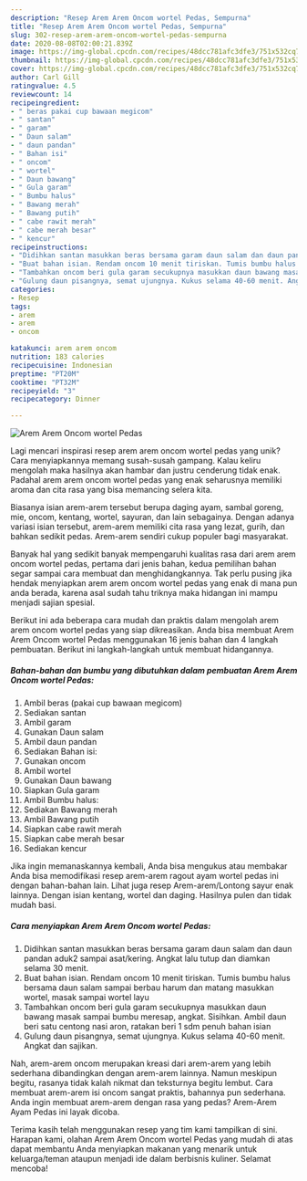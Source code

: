 ```yaml
---
description: "Resep Arem Arem Oncom wortel Pedas, Sempurna"
title: "Resep Arem Arem Oncom wortel Pedas, Sempurna"
slug: 302-resep-arem-arem-oncom-wortel-pedas-sempurna
date: 2020-08-08T02:00:21.839Z
image: https://img-global.cpcdn.com/recipes/48dcc781afc3dfe3/751x532cq70/arem-arem-oncom-wortel-pedas-foto-resep-utama.jpg
thumbnail: https://img-global.cpcdn.com/recipes/48dcc781afc3dfe3/751x532cq70/arem-arem-oncom-wortel-pedas-foto-resep-utama.jpg
cover: https://img-global.cpcdn.com/recipes/48dcc781afc3dfe3/751x532cq70/arem-arem-oncom-wortel-pedas-foto-resep-utama.jpg
author: Carl Gill
ratingvalue: 4.5
reviewcount: 14
recipeingredient:
- " beras pakai cup bawaan megicom"
- " santan"
- " garam"
- " Daun salam"
- " daun pandan"
- " Bahan isi"
- " oncom"
- " wortel"
- " Daun bawang"
- " Gula garam"
- " Bumbu halus"
- " Bawang merah"
- " Bawang putih"
- " cabe rawit merah"
- " cabe merah besar"
- " kencur"
recipeinstructions:
- "Didihkan santan masukkan beras bersama garam daun salam dan daun pandan aduk2 sampai asat/kering. Angkat lalu tutup dan diamkan selama 30 menit."
- "Buat bahan isian. Rendam oncom 10 menit tiriskan. Tumis bumbu halus bersama daun salam sampai berbau harum dan matang masukkan wortel, masak sampai wortel layu"
- "Tambahkan oncom beri gula garam secukupnya masukkan daun bawang masak sampai bumbu meresap, angkat. Sisihkan. Ambil daun beri satu centong nasi aron, ratakan beri 1 sdm penuh bahan isian"
- "Gulung daun pisangnya, semat ujungnya. Kukus selama 40-60 menit. Angkat dan sajikan."
categories:
- Resep
tags:
- arem
- arem
- oncom

katakunci: arem arem oncom 
nutrition: 183 calories
recipecuisine: Indonesian
preptime: "PT20M"
cooktime: "PT32M"
recipeyield: "3"
recipecategory: Dinner

---
```



![Arem Arem Oncom wortel Pedas](https://img-global.cpcdn.com/recipes/48dcc781afc3dfe3/751x532cq70/arem-arem-oncom-wortel-pedas-foto-resep-utama.jpg)

Lagi mencari inspirasi resep arem arem oncom wortel pedas yang unik? Cara menyiapkannya memang susah-susah gampang. Kalau keliru mengolah maka hasilnya akan hambar dan justru cenderung tidak enak. Padahal arem arem oncom wortel pedas yang enak seharusnya memiliki aroma dan cita rasa yang bisa memancing selera kita.

Biasanya isian arem-arem tersebut berupa daging ayam, sambal goreng, mie, oncom, kentang, wortel, sayuran, dan lain sebagainya. Dengan adanya variasi isian tersebut, arem-arem memiliki cita rasa yang lezat, gurih, dan bahkan sedikit pedas. Arem-arem sendiri cukup populer bagi masyarakat.

Banyak hal yang sedikit banyak mempengaruhi kualitas rasa dari arem arem oncom wortel pedas, pertama dari jenis bahan, kedua pemilihan bahan segar sampai cara membuat dan menghidangkannya. Tak perlu pusing jika hendak menyiapkan arem arem oncom wortel pedas yang enak di mana pun anda berada, karena asal sudah tahu triknya maka hidangan ini mampu menjadi sajian spesial.


Berikut ini ada beberapa cara mudah dan praktis dalam mengolah arem arem oncom wortel pedas yang siap dikreasikan. Anda bisa membuat Arem Arem Oncom wortel Pedas menggunakan 16 jenis bahan dan 4 langkah pembuatan. Berikut ini langkah-langkah untuk membuat hidangannya.

<!--inarticleads1-->

##### Bahan-bahan dan bumbu yang dibutuhkan dalam pembuatan Arem Arem Oncom wortel Pedas:

1. Ambil  beras (pakai cup bawaan megicom)
1. Sediakan  santan
1. Ambil  garam
1. Gunakan  Daun salam
1. Ambil  daun pandan
1. Sediakan  Bahan isi:
1. Gunakan  oncom
1. Ambil  wortel
1. Gunakan  Daun bawang
1. Siapkan  Gula garam
1. Ambil  Bumbu halus:
1. Sediakan  Bawang merah
1. Ambil  Bawang putih
1. Siapkan  cabe rawit merah
1. Siapkan  cabe merah besar
1. Sediakan  kencur


Jika ingin memanaskannya kembali, Anda bisa mengukus atau membakar Anda bisa memodifikasi resep arem-arem ragout ayam wortel pedas ini dengan bahan-bahan lain. Lihat juga resep Arem-arem/Lontong sayur enak lainnya. Dengan isian kentang, wortel dan daging. Hasilnya pulen dan tidak mudah basi. 

<!--inarticleads2-->

##### Cara menyiapkan Arem Arem Oncom wortel Pedas:

1. Didihkan santan masukkan beras bersama garam daun salam dan daun pandan aduk2 sampai asat/kering. Angkat lalu tutup dan diamkan selama 30 menit.
1. Buat bahan isian. Rendam oncom 10 menit tiriskan. Tumis bumbu halus bersama daun salam sampai berbau harum dan matang masukkan wortel, masak sampai wortel layu
1. Tambahkan oncom beri gula garam secukupnya masukkan daun bawang masak sampai bumbu meresap, angkat. Sisihkan. Ambil daun beri satu centong nasi aron, ratakan beri 1 sdm penuh bahan isian
1. Gulung daun pisangnya, semat ujungnya. Kukus selama 40-60 menit. Angkat dan sajikan.


Nah, arem-arem oncom merupakan kreasi dari arem-arem yang lebih sederhana dibandingkan dengan arem-arem lainnya. Namun meskipun begitu, rasanya tidak kalah nikmat dan teksturnya begitu lembut. Cara membuat arem-arem isi oncom sangat praktis, bahannya pun sederhana. Anda ingin membuat arem-arem dengan rasa yang pedas? Arem-Arem Ayam Pedas ini layak dicoba. 

Terima kasih telah menggunakan resep yang tim kami tampilkan di sini. Harapan kami, olahan Arem Arem Oncom wortel Pedas yang mudah di atas dapat membantu Anda menyiapkan makanan yang menarik untuk keluarga/teman ataupun menjadi ide dalam berbisnis kuliner. Selamat mencoba!
